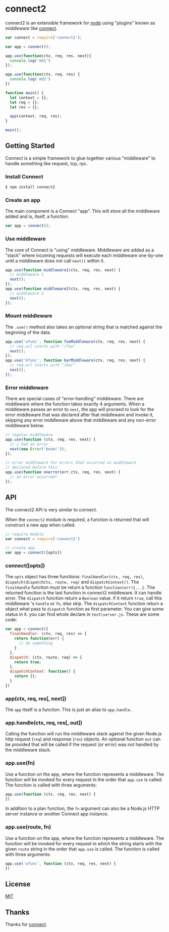 # connect2

  connect2 is an extensible framework for [node](http://nodejs.org) using "plugins" known as _middleware_ like [connect](https://github.com/senchalabs/connect).

```js
var connect = require('connect2');

var app = connect();

app.use(function(ctx, req, res, next){
  console.log('md1')
});

app.use(function(ctx, req, res) {
  console.log('md2')
})

function main() {
  let context = {};
  let req = {};
  let res = {};

  app(context, req, res);
}

main();
```

## Getting Started

Connect is a simple framework to glue together various "middleware" to handle something like request, tcp, rpc.

### Install Connect

```sh
$ npm install connect2
```

### Create an app

The main component is a Connect "app". This will store all the middleware
added and is, itself, a function.

```js
var app = connect();
```

### Use middleware

The core of Connect is "using" middleware. Middleware are added as a "stack"
where incoming requests will execute each middleware one-by-one until a middleware
does not call `next()` within it.

```js
app.use(function middleware1(ctx, req, res, next) {
  // middleware 1
  next();
});
app.use(function middleware2(ctx, req, res, next) {
  // middleware 2
  next();
});
```

### Mount middleware

The `.use()` method also takes an optional string that is matched against
the beginning of the data.

```js
app.use('afunc', function fooMiddleware(ctx, req, res, next) {
  // req.url starts with "/foo"
  next();
});
app.use('bfunc', function barMiddleware(ctx, req, res, next) {
  // req.url starts with "/bar"
  next();
});
```

### Error middleware

There are special cases of "error-handling" middleware. There are middleware
where the function takes exactly 4 arguments. When a middleware passes an error
to `next`, the app will proceed to look for the error middleware that was declared
after that middleware and invoke it, skipping any error middleware above that
middleware and any non-error middleware below.

```js
// regular middleware
app.use(function (ctx, req, res, next) {
  // i had an error
  next(new Error('boom!'));
});

// error middleware for errors that occurred in middleware
// declared before this
app.use(function onerror(err,ctx, req, res, next) {
  // an error occurred!
});
```
## API

The connect2 API is very similar to connect.

When the `connect2` module is required, a function is returned that will construct
a new app when called.

```js
// require module
var connect = require('connect2')

// create app
var app = connect([opts])
```

### connect([opts])

The `opts` object has three functions: `finalHandler(ctx, req, res)`, `dispatch(dispatchCtx, route, req)` and `dispatchContext()`. The `finalHandle`
function must be return a function `function(err){...}`. The returned function is the last function in connect2 middleware. It can handle error. The `dispatch`
function return a `Boolean` value. if it return `true`, call this middleware 's `handle` or `fn`, else skip. The `dispatchContext` function return a object what pass to `dispatch` function as first parameter. You can give some status in it. you can find whole declare in `test\server.js`. These are some code:

```js
var app = connect({
  finalHandler: (ctx, req, res) => {
    return function(err) {
      // do something
    }
  },
  dispatch: (ctx, route, req) => {
    return true;
  },
  dispatchContext: function() {
    return {};
  }
})
```

### app(ctx, req, res[, next])

The `app` itself is a function. This is just an alias to `app.handle`.

### app.handle(ctx, req, res[, out])

Calling the function will run the middleware stack against the given Node.js
http request (`req`) and response (`res`) objects. An optional function `out`
can be provided that will be called if the request (or error) was not handled
by the middleware stack.

### app.use(fn)

Use a function on the app, where the function represents a middleware. The function
will be invoked for every request in the order that `app.use` is called. The function
is called with three arguments:

```js
app.use(function (ctx, req, res, next) {
})
```

In addition to a plan function, the `fn` argument can also be a Node.js HTTP server
instance or another Connect app instance.

### app.use(route, fn)

Use a function on the app, where the function represents a middleware. The function
will be invoked for every request in which the string starts with
the given `route` string in the order that `app.use` is called. The function is
called with three arguments:

```js
app.use('afunc', function (ctx, req, res, next) {
})
```
## License

[MIT](LICENSE)


## Thanks

Thanks for [connect](https://github.com/senchalabs/connect).